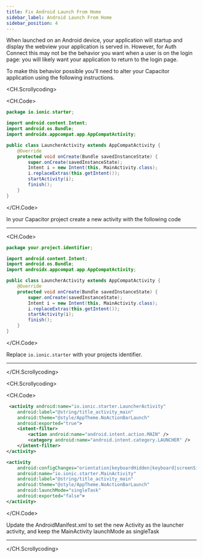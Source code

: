 ```yaml
---
title: Fix Android Launch From Home
sidebar_label: Android Launch From Home
sidebar_position: 4
---
```


When launched on an Android device, your application will startup and display the webview your application is served in. However, for Auth Connect this may not be the behavior you want when a user is on the login page: you will likely want your application to return to the login page.

To make this behavior possible you'll need to alter your Capacitor application using the following instructions.

<CH.Scrollycoding>

<CH.Code>

```java LauncherActivity.java
package io.ionic.starter;

import android.content.Intent;
import android.os.Bundle;
import androidx.appcompat.app.AppCompatActivity;

public class LauncherActivity extends AppCompatActivity {
    @Override
    protected void onCreate(Bundle savedInstanceState) {
        super.onCreate(savedInstanceState);
        Intent i = new Intent(this, MainActivity.class);
        i.replaceExtras(this.getIntent());
        startActivity(i);
        finish();
    }
}
```

</CH.Code>

In your Capacitor project create a new activity with the following code

---

<CH.Code>

```java LauncherActivity.java
package your.project.identifier;

import android.content.Intent;
import android.os.Bundle;
import androidx.appcompat.app.AppCompatActivity;

public class LauncherActivity extends AppCompatActivity {
    @Override
    protected void onCreate(Bundle savedInstanceState) {
        super.onCreate(savedInstanceState);
        Intent i = new Intent(this, MainActivity.class);
        i.replaceExtras(this.getIntent());
        startActivity(i);
        finish();
    }
}
```

</CH.Code>

Replace `io.ionic.starter` with your projects identifier.

---


</CH.Scrollycoding>

<CH.Scrollycoding>

<CH.Code>

```xml AndroidManifest.xml
 <activity android:name="io.ionic.starter.LauncherActivity"
    android:label="@string/title_activity_main"
    android:theme="@style/AppTheme.NoActionBarLaunch"
    android:exported="true">
    <intent-filter>
        <action android:name="android.intent.action.MAIN" />
        <category android:name="android.intent.category.LAUNCHER" />
    </intent-filter>
</activity>

<activity
    android:configChanges="orientation|keyboardHidden|keyboard|screenSize|locale|smallestScreenSize|screenLayout|uiMode"
    android:name="io.ionic.starter.MainActivity"
    android:label="@string/title_activity_main"
    android:theme="@style/AppTheme.NoActionBarLaunch"
    android:launchMode="singleTask"
    android:exported="false">
</activity>
```

</CH.Code>

Update the AndroidManifest.xml to set the new Activity as the launcher activity, and keep the MainActivity launchMode as singleTask

---




</CH.Scrollycoding>